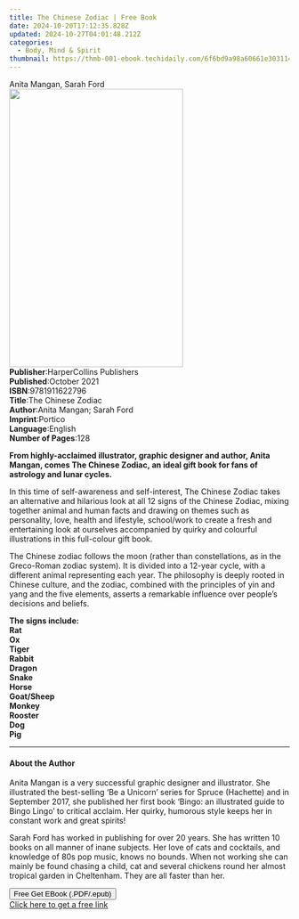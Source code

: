 ```yaml
---
title: The Chinese Zodiac | Free Book
date: 2024-10-20T17:12:35.828Z
updated: 2024-10-27T04:01:48.212Z
categories:
  - Body, Mind & Spirit
thumbnail: https://thmb-001-ebook.techidaily.com/6f6bd9a98a60661e3031146e7317f16a1ccb6c38fe1500e9fc5baca2856fa4fa.jpg
---
```

<main id="book-container">
  <div class="flex flex-col">
    <div class="book-brief flex-1 py-6 px-4 sm:p-6 md:py-10 md:px-8">
      <!-- brief-->
      <div class="book-brief-main">Anita Mangan, Sarah Ford</div>
    </div>
    <div
      class="book-meta-info flex-1 grid gap-4 col-start-1 col-end-3 row-start-1 sm:mb-6 sm:grid-cols-4 lg:gap-6 lg:col-start-2 lg:row-end-6 lg:row-span-6 lg:mb-0"
    >
      <div
        class="book-meta-info-left place-content-center mt-4 p-4 text-sm leading-6 col-start-2 col-span-2 dark:text-slate-400"
      >
        <img
          class="w-full h-500 object-cover rounded-lg sm:h-255 sm:col-span-2 lg:col-span-full"
          src="https://img-001-ebook.techidaily.com/2a992e9b016564bbf78adbdcaa1d3b5526651aad01fd31a5edf9ac179abb239d.jpg"
          alt=""
          width="312"
          height="500"
        />
      </div>
      <div
        class="book-meta-info-right mt-2 col-start-1 row-start-2 col-span-3 self-center"
      >
        <!-- meta data  -->
        <div class="flex flex-col px-4 md:px-8">
          <div class="flex-1">
            <strong>Publisher</strong>:<span class="px-2"
              >HarperCollins Publishers</span
            >
          </div>
          <div class="flex-1">
            <strong>Published</strong>:<span class="px-2">October 2021</span>
          </div>
          <div class="flex-1">
            <strong>ISBN</strong>:<span class="px-2">9781911622796</span>
          </div>
          <div class="flex-1">
            <strong>Title</strong>:<span class="px-2">The Chinese Zodiac</span>
          </div>
          <div class="flex-1">
            <strong>Author</strong>:<span class="px-2"
              >Anita Mangan; Sarah Ford</span
            >
          </div>
          <div class="flex-1">
            <strong>Imprint</strong>:<span class="px-2">Portico</span>
          </div>
          <div class="flex-1">
            <strong>Language</strong>:<span class="px-2">English</span>
          </div>
          <div class="flex-1">
            <strong>Number of Pages</strong>:<span class="px-2">128</span>
          </div>
        </div>
      </div>
    </div>
    <div class="book-description flex-1 py-6 px-4 sm:p-6 md:py-10 md:px-8">
      <div class="book-description-main">
        <div accordion-content="" id="description">
          <p>
            <strong
              >From highly-acclaimed illustrator, graphic designer and author,
              Anita Mangan, comes The Chinese Zodiac,&nbsp;an ideal gift book
              for fans of astrology and lunar cycles.</strong
            >
          </p>
          <p>
            In this time of self-awareness and self-interest, The Chinese Zodiac
            takes an alternative and hilarious look at all 12 signs of the
            Chinese Zodiac, mixing together animal and human facts and drawing
            on themes such as personality, love, health and lifestyle,
            school/work to create a fresh and entertaining look at ourselves
            accompanied by quirky and colourful illustrations in this
            full-colour gift book.
          </p>
          <p>
            The Chinese zodiac follows the moon (rather than constellations, as
            in the Greco-Roman zodiac system). It is divided into a 12-year
            cycle, with a different animal representing each year. The
            philosophy is deeply rooted in Chinese culture, and the zodiac,
            combined with the principles of yin and yang and the five elements,
            asserts a remarkable influence over people’s decisions and beliefs.
          </p>
          <p>
            <strong>The signs include:</strong> <br />
            <strong>Rat</strong> <br />
            <strong>Ox</strong> <br />
            <strong>Tiger</strong> <br />
            <strong>Rabbit</strong> <br />
            <strong>Dragon</strong> <br />
            <strong>Snake</strong> <br />
            <strong>Horse</strong> <br />
            <strong>Goat/Sheep</strong> <br />
            <strong>Monkey</strong> <br />
            <strong>Rooster</strong> <br />
            <strong>Dog</strong> <br />
            <strong>Pig</strong>
          </p>
        </div>
        <div class="accordion-fader"></div>
      </div>
    </div>
    <div class="book-excerpts flex-1 py-6 px-4 sm:p-6 md:py-10 md:px-8">
      <!-- excerpts-->
      <div class="book-excerpts-main">
        <hr />
        <h4 class="placeholder placeholder-heading">
          <span>About the Author</span>
        </h4>
        <p></p>
        <p>
          Anita Mangan is a very successful graphic designer and illustrator.
          She illustrated the best-selling ‘Be a Unicorn’ series for Spruce
          (Hachette) and in September 2017, she published her first book ‘Bingo:
          an illustrated guide to Bingo Lingo’ to critical acclaim. Her quirky,
          humorous style keeps her in constant work and great spirits!&nbsp;
        </p>
        <p>
          Sarah Ford has worked in publishing for over 20 years. She has written
          10 books on all manner of inane subjects. Her love of cats and
          cocktails, and knowledge of 80s pop music, knows no bounds. When not
          working she can mainly be found chasing a child, cat and several
          chickens round her almost tropical garden in Cheltenham. They are all
          faster than her.
        </p>
        <p></p>
      </div>
    </div>
    <div
      class="book-about-author flex-1 py-6 px-4 sm:p-6 md:py-10 md:px-8"
    ></div>
    <div class="book-free-get flex-1 py-6 px-4 sm:p-6 md:py-10 md:px-8">
      <button
        id="btn-free-get"
        class="bg-blue-500 hover:bg-blue-700 text-white font-bold py-2 px-4 rounded"
      >
        Free Get EBook (.PDF/.epub)
      </button>
      <div id="countdown-display" class="px-2 text-lg mt-2"></div>
      <a
        id="free-link"
        class="hidden bg-blue-500 hover:bg-blue-700 text-white font-bold py-2 px-4 rounded"
        href="https://www.ebooks.com/en-us/book/210609465/the-chinese-zodiac/anita-mangan/"
        target="_blank"
        >Click here to get a free link</a
      >
    </div>
    <script>
      let countdownTime = 0;
      let countdownInterval = null;
      document
        .getElementById('btn-free-get')
        .addEventListener('click', startCountdown);
      function startCountdown() {
        countdownTime = new Date().getTime() + 60000 * 3;
        countdownInterval = setInterval(updateCountdown, 1000);
        document.getElementById('btn-free-get').disabled = true;
        document
          .getElementById('btn-free-get')
          .classList.add('bg-gray-500', 'cursor-not-allowed');
      }
      function updateCountdown() {
        let currentTime = new Date().getTime();
        let timeLeft = countdownTime - currentTime;
        let secondsLeft = Math.floor(timeLeft / 1000);
        document.getElementById('countdown-display').innerHTML =
          `Remaining time: ${secondsLeft} seconds.`;
        if (secondsLeft <= 0) {
          clearInterval(countdownInterval);
          document.getElementById('btn-free-get').classList.add('hidden');
          document.getElementById('free-link').classList.remove('hidden');
          document.getElementById('countdown-display').innerHTML = '';
        }
      }
    </script>
  </div>
</main>

<ins class="adsbygoogle"
      style="display:block"
      data-ad-client="ca-pub-7571918770474297"
      data-ad-slot="8358498916"
      data-ad-format="auto"
      data-full-width-responsive="true"></ins>
    